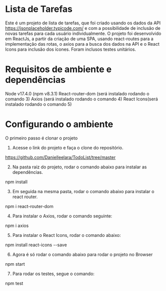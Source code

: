 # Lista de Tarefas

Este é um projeto de lista de tarefas, que foi criado usando os dados da API https://jsonplaceholder.typicode.com/ e com a possibilidade de inclusão de novas tarefas para cada usuário individualmente. O projeto foi desenvolvido em ReactJs, a partir da criação de uma SPA, usando react-routes para a implementação das rotas, o axios para a busca dos dados na API e o React Icons para inclusão dos ícones. Foram inclusos testes unitários.

# Requisitos de ambiente e dependências

Node v17.4.0 (npm v8.3.1)
React-router-dom (será instalado rodando o comando 3)
Axios (será instalado rodando o comando 4)
React Icons(será instalado rodando o comando 5)

# Configurando o ambiente

O primeiro passo é clonar o projeto

1. Acesse o link do projeto e faça o clone do repositório.

https://github.com/Danielleelara/TodoList/tree/master

2. Na pasta raiz do projeto, rodar o comando abaixo para instalar as dependências.

npm install

3. Em seguida na mesma pasta, rodar o comando abaixo para instalar o react router.

npm i react-router-dom

4. Para instalar o Axios, rodar o comando seguinte:

npm i axios

5. Para instalar o React Icons, rodar o comando abaixo:

npm install react-icons --save

6. Agora é só rodar o comando abaixo para rodar o projeto no Browser

npm start

7. Para rodar os testes, segue o comando:

npm test

